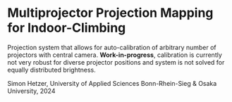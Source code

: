 # Multiprojector Projection Mapping for Indoor-Climbing

Projection system that allows for auto-calibration of arbitrary number of projectors with central camera.
**Work-in-progress**, calibration is currently not very robust for diverse projector positions and system is not solved for equally distributed brightness.

Simon Hetzer, University of Applied Sciences Bonn-Rhein-Sieg & Osaka University, 2024
